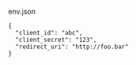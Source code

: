 env.json

```
{
  "client_id": "abc",
  "client_secret": "123",
  "redirect_uri": "http://foo.bar"
}
```

